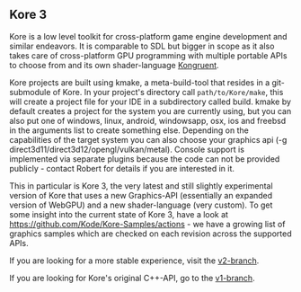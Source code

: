 ## Kore 3

Kore is a low level toolkit for cross-platform game engine development and similar
endeavors. It is comparable to SDL but bigger in scope as it also takes care of
cross-platform GPU programming with multiple portable APIs to choose from and its
own shader-language [Kongruent](https://github.com/Kode/Kongruent).

Kore projects are built using kmake, a meta-build-tool that resides in
a git-submodule of Kore. In your project's directory call `path/to/Kore/make`,
this will create a project file for your IDE in a subdirectory called build.
kmake by default creates a project for the system you are currently using,
but you can also put one of windows, linux, android, windowsapp, osx, ios
and freebsd in the arguments list to create something else.
Depending on the capabilities of the target system you can also choose
your graphics api (-g direct3d11/direct3d12/opengl/vulkan/metal).
Console support is implemented via separate plugins because the code can not
be provided publicly - contact Robert for details if you are interested in it.

This in particular is Kore 3, the very latest and still slightly experimental
version of Kore that uses a new Graphics-API (essentially an expanded version
of WebGPU) and a new shader-language (very custom).
To get some insight into the current state of Kore 3, have a look at
https://github.com/Kode/Kore-Samples/actions - we have a growing list
of graphics samples which are checked on each revision across the supported APIs.

If you are looking for a more stable experience, visit the [v2-branch](https://github.com/Kode/Kore/tree/v2).

If you are looking for Kore's original C++-API, go to the [v1-branch](https://github.com/Kode/Kore/tree/v1).
